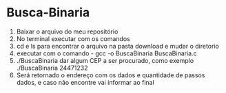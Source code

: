 # Busca-Binaria
 <ol>
  <li>Baixar o arquivo do meu repositório</li>
  <li>No terminal executar com os comandos</li>
  <li>cd e ls para encontrar o arquivo na pasta download e mudar o diretorio</li>
  <li>executar com o comando - gcc -o BuscaBinaria BuscaBinaria.c</li>
  <li>./BuscaBinaria dar algum CEP a ser procurado, como exemplo ./BuscaBinaria 24471232<li>
  Será retornado o endereço com os dados e quantidade de passos dados, e caso não encontre vai informar ao final
</ol>

